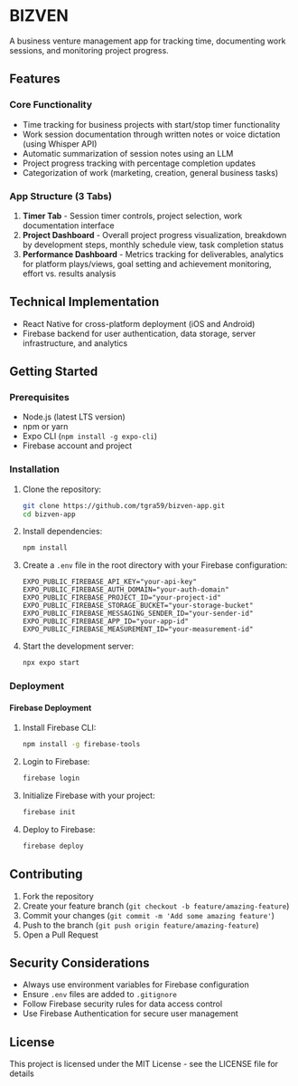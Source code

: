 # BIZVEN

A business venture management app for tracking time, documenting work sessions, and monitoring project progress.

## Features

### Core Functionality
- Time tracking for business projects with start/stop timer functionality
- Work session documentation through written notes or voice dictation (using Whisper API)
- Automatic summarization of session notes using an LLM
- Project progress tracking with percentage completion updates
- Categorization of work (marketing, creation, general business tasks)

### App Structure (3 Tabs)
1. **Timer Tab** - Session timer controls, project selection, work documentation interface
2. **Project Dashboard** - Overall project progress visualization, breakdown by development steps, monthly schedule view, task completion status
3. **Performance Dashboard** - Metrics tracking for deliverables, analytics for platform plays/views, goal setting and achievement monitoring, effort vs. results analysis

## Technical Implementation
- React Native for cross-platform deployment (iOS and Android)
- Firebase backend for user authentication, data storage, server infrastructure, and analytics

## Getting Started

### Prerequisites
- Node.js (latest LTS version)
- npm or yarn
- Expo CLI (`npm install -g expo-cli`)
- Firebase account and project

### Installation

1. Clone the repository:
   ```bash
   git clone https://github.com/tgra59/bizven-app.git
   cd bizven-app
   ```

2. Install dependencies:
   ```bash
   npm install
   ```

3. Create a `.env` file in the root directory with your Firebase configuration:
   ```
   EXPO_PUBLIC_FIREBASE_API_KEY="your-api-key"
   EXPO_PUBLIC_FIREBASE_AUTH_DOMAIN="your-auth-domain"
   EXPO_PUBLIC_FIREBASE_PROJECT_ID="your-project-id"
   EXPO_PUBLIC_FIREBASE_STORAGE_BUCKET="your-storage-bucket"
   EXPO_PUBLIC_FIREBASE_MESSAGING_SENDER_ID="your-sender-id"
   EXPO_PUBLIC_FIREBASE_APP_ID="your-app-id"
   EXPO_PUBLIC_FIREBASE_MEASUREMENT_ID="your-measurement-id"
   ```

4. Start the development server:
   ```bash
   npx expo start
   ```

### Deployment

#### Firebase Deployment

1. Install Firebase CLI:
   ```bash
   npm install -g firebase-tools
   ```

2. Login to Firebase:
   ```bash
   firebase login
   ```

3. Initialize Firebase with your project:
   ```bash
   firebase init
   ```

4. Deploy to Firebase:
   ```bash
   firebase deploy
   ```

## Contributing

1. Fork the repository
2. Create your feature branch (`git checkout -b feature/amazing-feature`)
3. Commit your changes (`git commit -m 'Add some amazing feature'`)
4. Push to the branch (`git push origin feature/amazing-feature`)
5. Open a Pull Request

## Security Considerations

- Always use environment variables for Firebase configuration
- Ensure `.env` files are added to `.gitignore`
- Follow Firebase security rules for data access control
- Use Firebase Authentication for secure user management

## License

This project is licensed under the MIT License - see the LICENSE file for details